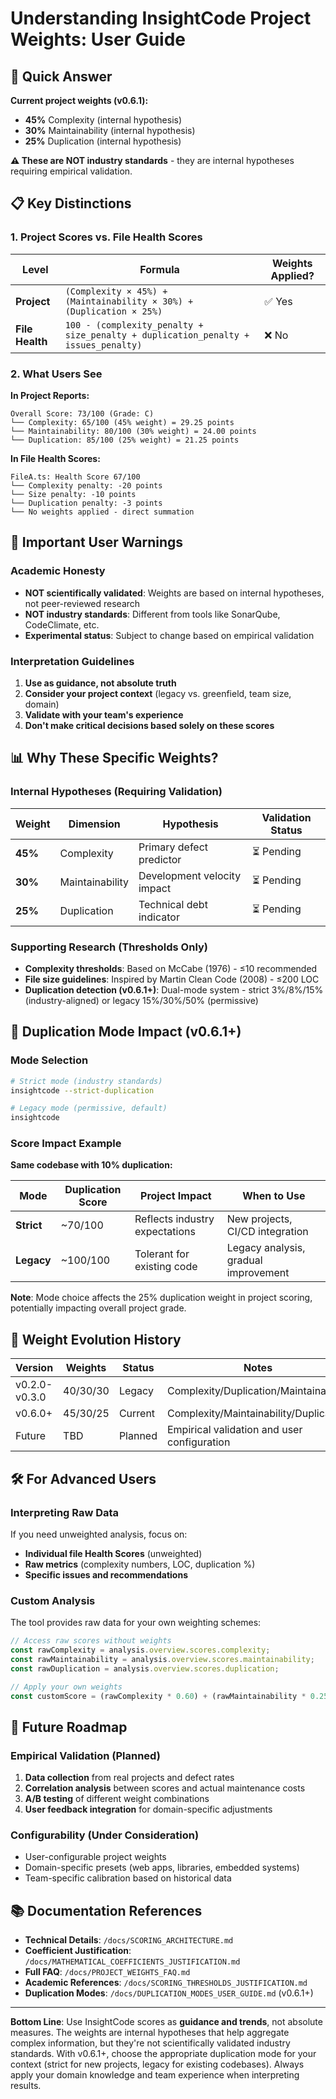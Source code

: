 # Understanding InsightCode Project Weights: User Guide

## 🎯 Quick Answer

**Current project weights (v0.6.1):**
- **45%** Complexity (internal hypothesis)
- **30%** Maintainability (internal hypothesis) 
- **25%** Duplication (internal hypothesis)

**⚠️ These are NOT industry standards** - they are internal hypotheses requiring empirical validation.

## 📋 Key Distinctions

### 1. Project Scores vs. File Health Scores

| Level | Formula | Weights Applied? |
|-------|---------|------------------|
| **Project** | `(Complexity × 45%) + (Maintainability × 30%) + (Duplication × 25%)` | ✅ Yes |
| **File Health** | `100 - (complexity_penalty + size_penalty + duplication_penalty + issues_penalty)` | ❌ No |

### 2. What Users See

**In Project Reports:**
```
Overall Score: 73/100 (Grade: C)
└── Complexity: 65/100 (45% weight) = 29.25 points
└── Maintainability: 80/100 (30% weight) = 24.00 points  
└── Duplication: 85/100 (25% weight) = 21.25 points
```

**In File Health Scores:**
```
FileA.ts: Health Score 67/100
└── Complexity penalty: -20 points
└── Size penalty: -10 points
└── Duplication penalty: -3 points
└── No weights applied - direct summation
```

## 🚨 Important User Warnings

### Academic Honesty
- **NOT scientifically validated**: Weights are based on internal hypotheses, not peer-reviewed research
- **NOT industry standards**: Different from tools like SonarQube, CodeClimate, etc.
- **Experimental status**: Subject to change based on empirical validation

### Interpretation Guidelines
1. **Use as guidance, not absolute truth**
2. **Consider your project context** (legacy vs. greenfield, team size, domain)
3. **Validate with your team's experience**
4. **Don't make critical decisions based solely on these scores**

## 📊 Why These Specific Weights?

### Internal Hypotheses (Requiring Validation)

| Weight | Dimension | Hypothesis | Validation Status |
|--------|-----------|------------|-------------------|
| **45%** | Complexity | Primary defect predictor | ⏳ Pending |
| **30%** | Maintainability | Development velocity impact | ⏳ Pending |
| **25%** | Duplication | Technical debt indicator | ⏳ Pending |

### Supporting Research (Thresholds Only)
- **Complexity thresholds**: Based on McCabe (1976) - ≤10 recommended
- **File size guidelines**: Inspired by Martin Clean Code (2008) - ≤200 LOC
- **Duplication detection (v0.6.1+)**: Dual-mode system - strict 3%/8%/15% (industry-aligned) or legacy 15%/30%/50% (permissive)

## 🎯 Duplication Mode Impact (v0.6.1+)

### Mode Selection
```bash
# Strict mode (industry standards)
insightcode --strict-duplication

# Legacy mode (permissive, default)
insightcode
```

### Score Impact Example
**Same codebase with 10% duplication:**

| Mode | Duplication Score | Project Impact | When to Use |
|------|------------------|----------------|-------------|
| **Strict** | ~70/100 | Reflects industry expectations | New projects, CI/CD integration |
| **Legacy** | ~100/100 | Tolerant for existing code | Legacy analysis, gradual improvement |

**Note**: Mode choice affects the 25% duplication weight in project scoring, potentially impacting overall project grade.

## 🔄 Weight Evolution History

| Version | Weights | Status | Notes |
|---------|---------|--------|--------|
| v0.2.0-v0.3.0 | 40/30/30 | Legacy | Complexity/Duplication/Maintainability |
| v0.6.0+ | 45/30/25 | Current | Complexity/Maintainability/Duplication |
| Future | TBD | Planned | Empirical validation and user configuration |

## 🛠️ For Advanced Users

### Interpreting Raw Data
If you need unweighted analysis, focus on:
- **Individual file Health Scores** (unweighted)
- **Raw metrics** (complexity numbers, LOC, duplication %)
- **Specific issues and recommendations**

### Custom Analysis
The tool provides raw data for your own weighting schemes:
```javascript
// Access raw scores without weights
const rawComplexity = analysis.overview.scores.complexity;
const rawMaintainability = analysis.overview.scores.maintainability;
const rawDuplication = analysis.overview.scores.duplication;

// Apply your own weights
const customScore = (rawComplexity * 0.60) + (rawMaintainability * 0.25) + (rawDuplication * 0.15);
```

## 🔮 Future Roadmap

### Empirical Validation (Planned)
1. **Data collection** from real projects and defect rates
2. **Correlation analysis** between scores and actual maintenance costs
3. **A/B testing** of different weight combinations
4. **User feedback integration** for domain-specific adjustments

### Configurability (Under Consideration)
- User-configurable project weights
- Domain-specific presets (web apps, libraries, embedded systems)
- Team-specific calibration based on historical data

## 📚 Documentation References

- **Technical Details**: `/docs/SCORING_ARCHITECTURE.md`
- **Coefficient Justification**: `/docs/MATHEMATICAL_COEFFICIENTS_JUSTIFICATION.md`
- **Full FAQ**: `/docs/PROJECT_WEIGHTS_FAQ.md`
- **Academic References**: `/docs/SCORING_THRESHOLDS_JUSTIFICATION.md`
- **Duplication Modes**: `/docs/DUPLICATION_MODES_USER_GUIDE.md` (v0.6.1+)

---

**Bottom Line**: Use InsightCode scores as **guidance and trends**, not absolute measures. The weights are internal hypotheses that help aggregate complex information, but they're not scientifically validated industry standards. With v0.6.1+, choose the appropriate duplication mode for your context (strict for new projects, legacy for existing codebases). Always apply your domain knowledge and team experience when interpreting results.
